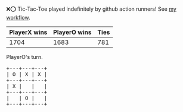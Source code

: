 :x::o: Tic-Tac-Toe played indefinitely by github action runners! See [my workflow](.github/workflows/play.yaml).

|PlayerX wins|PlayerO wins|Ties|
|-|-|-|
|1704|1683|781|

PlayerO's turn.

<pre>
+---+---+---+
| O | X | X |
+---+---+---+
| X |   |   |
+---+---+---+
|   | O |   |
+---+---+---+
</pre>